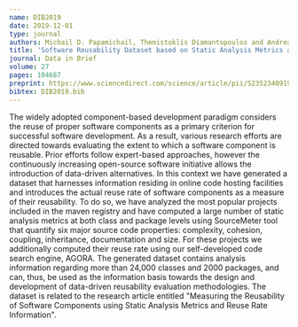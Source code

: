 ```yaml
---
name: DIB2019
date: 2019-12-01
type: journal
authors: Michail D. Papamichail, Themistoklis Diamantopoulos and Andreas L. Symeonidis
title: 'Software Reusability Dataset based on Static Analysis Metrics and Reuse Rate Information'
journal: Data in Brief
volume: 27
pages: 104687
preprint: https://www.sciencedirect.com/science/article/pii/S235234091931042X/pdfft
bibtex: DIB2019.bib
---
```


The widely adopted component-based development paradigm considers the reuse of proper software components as a primary criterion for successful software development. As a result, various research efforts are directed towards evaluating the extent to which a software component is reusable. Prior efforts follow expert-based approaches, however the continuously increasing open-source software initiative allows the introduction of data-driven alternatives. In this context we have generated a dataset that harnesses information residing in online code hosting facilities and introduces the actual reuse rate of software components as a measure of their reusability. To do so, we have analyzed the most popular projects included in the maven registry and have computed a large number of static analysis metrics at both class and package levels using SourceMeter tool that quantify six major source code properties: complexity, cohesion, coupling, inheritance, documentation and size. For these projects we additionally computed their reuse rate using our self-developed code search engine, AGORA. The generated dataset contains analysis information regarding more than 24,000 classes and 2000 packages, and can, thus, be used as the information basis towards the design and development of data-driven reusability evaluation methodologies. The dataset is related to the research article entitled "Measuring the Reusability of Software Components using Static Analysis Metrics and Reuse Rate Information".

